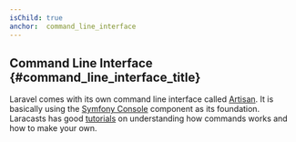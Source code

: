 ```yaml
---
isChild: true
anchor:  command_line_interface
---
```


## Command Line Interface {#command_line_interface_title}

Laravel comes with its own command line interface called [Artisan][artisan-url]. It is basically using the [Symfony Console][symfony-url] component as its foundation. Laracasts has good [tutorials][laracasts-url] on understanding how commands works and how to make your own.

[artisan-url]:http://laravel.com/docs/5.0/artisan
[symfony-url]:https://github.com/symfony/Console
[laracasts-url]:https://laracasts.com/lessons/commands-101